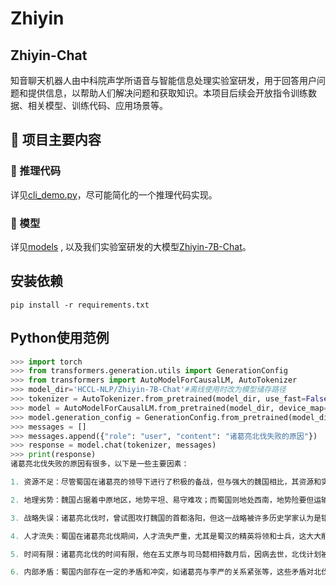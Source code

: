 # Zhiyin
## Zhiyin-Chat


知音聊天机器人由中科院声学所语音与智能信息处理实验室研发，用于回答用户问题和提供信息，以帮助人们解决问题和获取知识。本项目后续会开放指令训练数据、相关模型、训练代码、应用场景等。

## 📝 项目主要内容

### 🚀 推理代码

详见[cli_demo.py](./cli_demo.py)，尽可能简化的一个推理代码实现。

### 🤖 模型

详见[models](models/)
, 以及我们实验室研发的大模型[Zhiyin-7B-Chat](https://huggingface.co/HCCL-NLP/Zhiyin-7B-Chat)。

## 安装依赖
```shell
pip install -r requirements.txt
```

## Python使用范例

```python
>>> import torch
>>> from transformers.generation.utils import GenerationConfig
>>> from transformers import AutoModelForCausalLM, AutoTokenizer
>>> model_dir='HCCL-NLP/Zhiyin-7B-Chat'#离线使用时改为模型储存路径
>>> tokenizer = AutoTokenizer.from_pretrained(model_dir, use_fast=False, trust_remote_code=True)
>>> model = AutoModelForCausalLM.from_pretrained(model_dir, device_map='auto', torch_dtype=torch.bfloat16, trust_remote_code=True)
>>> model.generation_config = GenerationConfig.from_pretrained(model_dir)
>>> messages = []
>>> messages.append({"role": "user", "content": "诸葛亮北伐失败的原因"})
>>> response = model.chat(tokenizer, messages)
>>> print(response)
诸葛亮北伐失败的原因有很多，以下是一些主要因素：

1. 资源不足：尽管蜀国在诸葛亮的领导下进行了积极的备战，但与强大的魏国相比，其资源和实力仍然相差甚远。

2. 地理劣势：魏国占据着中原地区，地势平坦、易守难攻；而蜀国则地处西南，地势险要但运输困难。

3. 战略失误：诸葛亮北伐时，曾试图攻打魏国的首都洛阳，但这一战略被许多历史学家认为是错误的，因为这样会陷入敌人的腹地，难以持。

4. 人才流失：蜀国在诸葛亮北伐期间，人才流失严重，尤其是蜀汉的精英将领和士兵，这大大削弱了蜀国的实力。

5. 时间有限：诸葛亮北伐的时间有限，他在五丈原与司马懿相持数月后，因病去世，北伐计划被迫中止。

6. 内部矛盾：蜀国内部存在一定的矛盾和冲突，如诸葛亮与李严的关系紧张等，这些矛盾对北伐产生了一定的影响。
```
